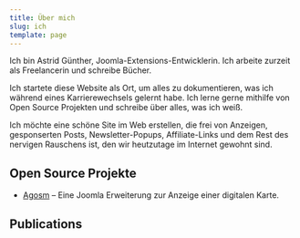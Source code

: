 ```yaml
---
title: Über mich
slug: ich
template: page
---
```


Ich bin Astrid Günther, Joomla-Extensions-Entwicklerin. Ich arbeite zurzeit als Freelancerin und schreibe Bücher.

Ich startete diese Website als Ort, um alles zu dokumentieren, was ich während eines Karrierewechsels gelernt habe. Ich lerne gerne mithilfe von Open Source Projekten und schreibe über alles, was ich weiß.

Ich möchte eine schöne Site im Web erstellen, die frei von Anzeigen, gesponserten Posts, Newsletter-Popups, Affiliate-Links und dem Rest des nervigen Rauschens ist, den wir heutzutage im Internet gewohnt sind.

## Open Source Projekte

- [Agosm](https://github.com/astridx/pkg_agosms) – Eine Joomla Erweiterung zur Anzeige einer digitalen Karte.

## Publications

